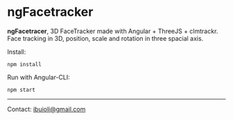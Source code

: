 # ngFacetracker

**ngFacetracer**, 3D FaceTracker made with Angular + ThreeJS + clmtrackr.
Face tracking in 3D, position, scale and rotation in three spacial axis.

Install:
```
npm install
```

Run with Angular-CLI:
```
npm start
```
---
Contact: ibuioli@gmail.com
